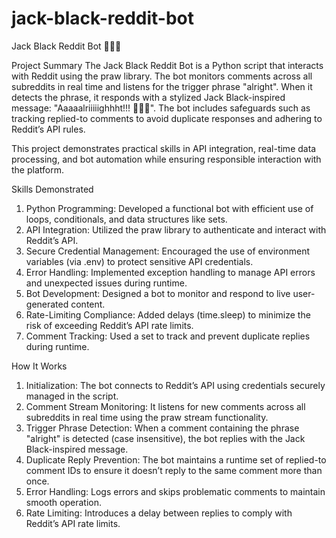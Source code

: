 # jack-black-reddit-bot
Jack Black Reddit Bot 🤘🔥🎸

Project Summary
The Jack Black Reddit Bot is a Python script that interacts with Reddit using the praw library. The bot monitors comments across all subreddits in real time and listens for the trigger phrase "alright". When it detects the phrase, it responds with a stylized Jack Black-inspired message: "Aaaaalriiiiighhht!!! 🤘🔥🎸". The bot includes safeguards such as tracking replied-to comments to avoid duplicate responses and adhering to Reddit’s API rules.

This project demonstrates practical skills in API integration, real-time data processing, and bot automation while ensuring responsible interaction with the platform.

Skills Demonstrated
1. Python Programming: Developed a functional bot with efficient use of loops, conditionals, and data structures like sets.
2. API Integration: Utilized the praw library to authenticate and interact with Reddit’s API.
3. Secure Credential Management: Encouraged the use of environment variables (via .env) to protect sensitive API credentials.
4. Error Handling: Implemented exception handling to manage API errors and unexpected issues during runtime.
5. Bot Development: Designed a bot to monitor and respond to live user-generated content.
6. Rate-Limiting Compliance: Added delays (time.sleep) to minimize the risk of exceeding Reddit’s API rate limits.
7. Comment Tracking: Used a set to track and prevent duplicate replies during runtime.

How It Works
1. Initialization: The bot connects to Reddit’s API using credentials securely managed in the script.
2. Comment Stream Monitoring: It listens for new comments across all subreddits in real time using the praw stream functionality.
3. Trigger Phrase Detection: When a comment containing the phrase "alright" is detected (case insensitive), the bot replies with the Jack Black-inspired message.
4. Duplicate Reply Prevention: The bot maintains a runtime set of replied-to comment IDs to ensure it doesn’t reply to the same comment more than once.
5. Error Handling: Logs errors and skips problematic comments to maintain smooth operation.
6. Rate Limiting: Introduces a delay between replies to comply with Reddit’s API rate limits.

